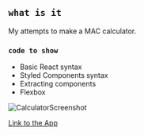 ## `what is it`

My attempts to make a MAC calculator.


### `code to show`

* Basic React syntax
* Styled Components syntax
* Extracting components
* Flexbox

![CalculatorScreenshot](https://i.ibb.co/g60kPbY/Calculator.png)

[Link to the App](https://calcualtor-react.herokuapp.com/) 

